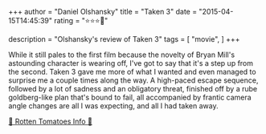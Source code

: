 +++
author = "Daniel Olshansky"
title = "Taken 3"
date = "2015-04-15T14:45:39"
rating = "⭐⭐⭐🌟"

description = "Olshansky's review of Taken 3"
tags = [
    "movie",
]
+++


While it still pales to the first film because the novelty of Bryan Mill's astounding character is wearing off, I've got to say that it's a step up from the second. Taken 3 gave me more of what I wanted and even managed to surprise me a couple times along the way. A high-paced escape sequence, followed by a lot of sadness and an obligatory threat, finished off by a rube goldberg-like plan that's bound to fail, all accompanied by frantic camera angle changes are all I was expecting, and all I had taken away.

[🍅 Rotten Tomatoes Info 🍅](https://www.rottentomatoes.com//m/taken_3)